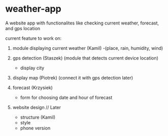 # weather-app
A website app with functionalites like checking current weather, forecast, and gps location

current feature to work on:
1. module displaying current weather (Kamil)
    -(place, rain, humidity, wind)

2. gps detection (Staszek)
    (module that detects current device location)
    - display city
    
3. display map (Piotrek)
    (connect it with gps detection later)
    
4. forecast (Krzysiek)
    - form for choosing date and hour of forecast

5. website design // Later
    - structure (Kamil)
    - style 
    - phone version